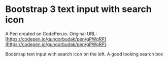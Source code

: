 # Bootstrap 3 text input with search icon

A Pen created on CodePen.io. Original URL: [https://codepen.io/gungorbudak/pen/gPWqRP](https://codepen.io/gungorbudak/pen/gPWqRP).

Bootstrap text input with search icon on the left. A good looking search box